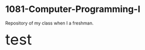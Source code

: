 # 1081-Computer-Programming-I
Repository of my class when I  a freshman.

<font size=20>test</font>
